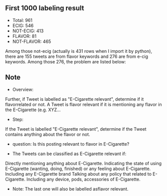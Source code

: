 ## First 1000 labeling result
- Total: 961
- ECIG: 546
- NOT-ECIG: 413
- FLAVOR: 81
- NOT-FLAVOR: 465

Among those not-ecig (actually is 431 rows when I import it by python), there are 155 tweets are from flavor keywords and 276 are from e-cig keywords. Among those 276, the problem are listed below:




## Note

- Overview:

Further, if Tweet is labelled as "E-Cigarette relevant", determine if it flavorrelated or not. A Tweet is flavor relevant if it is mentioning any flavor in the E-Cigarette (e.g. XYZ...


- Step:

If the Tweet is labelled "E-Cigarette relevant", determine if the Tweet contains anything about the flavor or not.

- question:
Is this posting relevant to flavor in E-Cigarette?

- The Tweets can be classified as E-Cigarette relevant if:

Directly mentioning anything about E-Cigarette.
Indicating the state of using E-Cigarette (wanting, doing, finished) or any feeling about E-Cigarette.
Including any E-Cigarette brand 
Talking about any policy that related to E-Cigarette.
Including any device, pods, accessories of E-Cigarette.

- Note:
The last one will also be labelled asflavor relevant.

